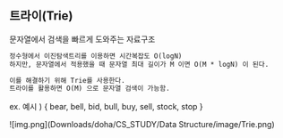 ## 트라이(Trie)

문자열에서 검색을 빠르게 도와주는 자료구조
```markdown
정수형에서 이진탐색트리를 이용하면 시간복잡도 O(logN)
하지만, 문자열에서 적용했을 때 문자열 최대 길이가 M 이면 O(M * logN) 이 된다.

이를 해결하기 위해 Trie를 사용한다.
트라이를 활용하면 O(M) 으로 문자열 검색이 가능함.
```

ex. 예시 ) { bear, bell, bid, bull, buy, sell, stock, stop }

![img.png](Downloads/doha/CS_STUDY/Data Structure/image/Trie.png)